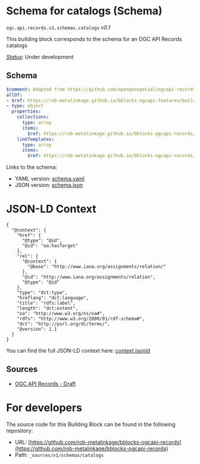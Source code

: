 
# Schema for catalogs (Schema)

`ogc.api.records.v1.schemas.catalogs` *v0.1*

This building block corresponds to the schema for an OGC API Records catalogs

[*Status*](http://www.opengis.net/def/status): Under development

## Schema

```yaml
$comment: Adapted from https://github.com/opengeospatial/ogcapi-records/raw/master/core/openapi/schemas/catalogs.yaml
allOf:
- $ref: https://rob-metalinkage.github.io/bblocks-ogcapi-features/build/annotated/api/features/v1/schemas/collections/schema.yaml
- type: object
  properties:
    collections:
      type: array
      items:
        $ref: https://rob-metalinkage.github.io/bblocks-ogcapi-records/build/annotated/api/records/v1/schemas/catalog/schema.yaml
    linkTemplates:
      type: array
      items:
        $ref: https://rob-metalinkage.github.io/bblocks-ogcapi-records/build/annotated/api/records/v1/schemas/linkTemplate/schema.yaml

```

Links to the schema:

* YAML version: [schema.yaml](https://rob-metalinkage.github.io/bblocks-ogcapi-records/build/annotated/api/records/v1/schemas/catalogs/schema.json)
* JSON version: [schema.json](https://rob-metalinkage.github.io/bblocks-ogcapi-records/build/annotated/api/records/v1/schemas/catalogs/schema.yaml)


# JSON-LD Context

```jsonld
{
  "@context": {
    "href": {
      "@type": "@id",
      "@id": "oa:hasTarget"
    },
    "rel": {
      "@context": {
        "@base": "http://www.iana.org/assignments/relation/"
      },
      "@id": "http://www.iana.org/assignments/relation",
      "@type": "@id"
    },
    "type": "dct:type",
    "hreflang": "dct:language",
    "title": "rdfs:label",
    "length": "dct:extent",
    "oa": "http://www.w3.org/ns/oa#",
    "rdfs": "http://www.w3.org/2000/01/rdf-schema#",
    "dct": "http://purl.org/dc/terms/",
    "@version": 1.1
  }
}
```

You can find the full JSON-LD context here:
[context.jsonld](https://rob-metalinkage.github.io/bblocks-ogcapi-records/build/annotated/api/records/v1/schemas/catalogs/context.jsonld)

## Sources

* [OGC API Records - Draft](https://docs.ogc.org/DRAFTS/20-004.html)

# For developers

The source code for this Building Block can be found in the following repository:

* URL: [https://github.com/rob-metalinkage/bblocks-ogcapi-records](https://github.com/rob-metalinkage/bblocks-ogcapi-records)
* Path: `_sources/v1/schemas/catalogs`

